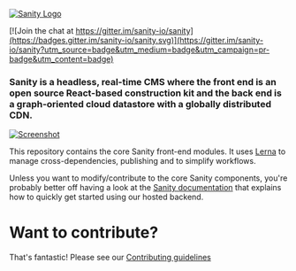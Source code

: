 [![Sanity Logo](https://www.sanity.io/static/images/logo_red.svg?v=1)](https://www.sanity.io)

[![Join the chat at https://gitter.im/sanity-io/sanity](https://badges.gitter.im/sanity-io/sanity.svg)](https://gitter.im/sanity-io/sanity?utm_source=badge&utm_medium=badge&utm_campaign=pr-badge&utm_content=badge)

### Sanity is a headless, real-time CMS where the front end is an open source React-based construction kit and the back end is a graph-oriented cloud datastore with a globally distributed CDN.

[![Screenshot](https://cdn.sanity.io/images/3do82whm/production/cllejaievr_1QvGplh3diVAteYXT8aRNtLV-2376x1260.png?fm=jpg)](https://www.sanity.io)

This repository contains the core Sanity front-end modules. It uses [Lerna](https://lernajs.io/) to manage cross-dependencies, publishing and to simplify workflows.

Unless you want to modify/contribute to the core Sanity components, you're probably better off having a look at the [Sanity documentation](http://sanity.io/docs/) that explains how to quickly get started using our hosted backend.

# Want to contribute?
That's fantastic! Please see our [Contributing guidelines](https://github.com/sanity-io/sanity/blob/master/CONTRIBUTING.md)
